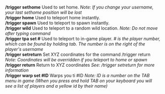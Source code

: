 <b>/trigger sethome</b> Used to set home. <i>Note: If you change your username, your last sethome position will be lost</i><br>
<b>/trigger home</b> Used to teleport home instantly. <br>
<b>/trigger spawn</b> Used to teleport to spawn instantly. <br>
<b>/trigger wild</b> Used to teleport to a random wild location. <i>Note: Do not move after typing command</i><br>
<b>/trigger tpa set #</b> Used to teleport to in-game player. <i># is the player number, which can be found by holding tab. The number is on the right of the player's username</i><br>
<b>/trigger setreturn</b> Set XYZ coordinates for the command /trigger return <i>Note: Coordinates will be overridden if you teleport to home or spawn</i><br>
<b>/trigger return</b> Return to XYZ coordinates <i>See: /trigger setreturn for more information</i><br>
<b>/trigger warp set #ID</b> Warps you ti #ID <i>Note: ID is a number on the TAB menu in game (When you press and hold TAB on your keyboard you will see a list of players and a yellow id by their name)</i>
